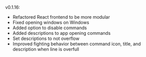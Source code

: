 v0.1.16:

- Refactored React frontend to be more modular
- Fixed opening windows on Windows
- Added option to disable commands
- Added descriptions to app opening commands
- Set descriptions to not overflow
- Improved fighting behavior between command icon, title, and description when line is overfull
